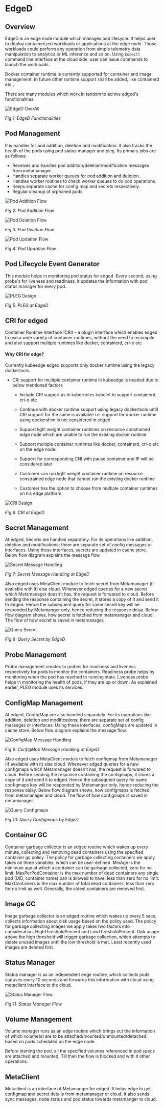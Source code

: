# EdgeD

## Overview

EdgeD is an edge node module which manages pod lifecycle. It helps user to deploy containerized workloads or applications at the edge node. Those workloads could perform any operation from simple telemetry data manipulation to analytics or ML inference and so on. Using `kubectl` command line interface at the cloud side, user can issue commands to launch the workloads.

Docker container runtime is currently supported for container and image management. In future other runtime support shall be added, like containerd etc.,

There are many modules which work in tandom to achive edged's functionalities.

![EdgeD OverAll](../../images/edged/edged-overall.png)  

*Fig 1: EdgeD Functionalities*

## Pod Management

It is handles for pod addition, deletion and modification. It also tracks the health of the pods using pod status manager and pleg.
Its primary jobs are as follows:

- Receives and handles pod addition/deletion/modification messages from metamanager.
- Handles separate worker queues for pod addition and deletion.
- Handles worker routines to check worker queues to do pod operations.
- Keeps separate cache for config map and secrets respectively.
- Regular cleanup of orphaned pods

![Pod Addition Flow](../../images/edged/pod-addition-flow.png)  

*Fig 2: Pod Addition Flow*

![Pod Deletion Flow](../../images/edged/pod-deletion-flow.png)  

*Fig 3: Pod Deletion Flow*

![Pod Updation Flow](../../images/edged/pod-update-flow.png)  

*Fig 4: Pod Updation Flow*

## Pod Lifecycle Event Generator

This module helps in monitoring pod status for edged. Every second, using probe's for liveness and readiness, it updates the information with pod status manager for every pod.

![PLEG Design](../../images/edged/pleg-flow.png)  

*Fig 5: PLEG at EdgeD*

## CRI for edged

Container Runtime Interface (CRI) – a plugin interface which enables edged to use a wide variety of container runtimes, without the need to recompile and also support multiple runtimes like docker, containerd, cri-o etc

#### Why CRI for edge?
Currently kubeedge edged supports only docker runtime using the legacy dockertools. 
+ CRI support for  multiple container runtime in kubeedge is needed due to below mentioned factors 
  + Include CRI support as in kubernetes kubelet to support containerd, cri-o etc

  + Continue with docker runtime support using legacy dockertools until CRI support for the same is available i.e. support
    for docker runtime using dockershim is not considered in edged
  + Support light weight container runtimes on resource constrained edge node which are unable to run the existing docker runtime
  + Support multiple container runtimes like docker, containerd, cri-o etc on the edge node.
  + Support for corresponding CNI with pause container and IP will be considered later
  + Customer can run light weight container runtime on resource constrained edge node that cannot run the existing docker runtime
  + Customer has the option to choose from multiple container runtimes on his edge platform

![CRI Design](../../images/edged/edged-cri.png)  

*Fig 6: CRI at EdgeD*

## Secret Management

At edged, Secrets are handled separately. For its operations like addition, deletion and modifications; there are separate set of config messages or interfaces.
Using these interfaces, secrets are updated in cache store.
Below flow diagram explains the message flow.

![Secret Message Handling](../../images/edged/secret-handling.png)  

*Fig 7: Secret Message Handling at EdgeD*

Also edged uses MetaClient module to fetch secret from Metamanager (if available with it) else cloud. Whenever edged queries for a new secret which Metamanager doesn't has, the request is forwared to cloud. Before sending the response containing the secret, it stores a copy of it and send it to edged.
Hence the subsequent query for same secret key will be responded by Metamanger only, hence reducing the response delay.
Below flow diagram shows, how secret is fetched from metamanager and cloud. The flow of how secret is saved in metamanager.

![Query Secret](../../images/edged/query-secret-from-edged.png)  

*Fig 8: Query Secret by EdgeD*

## Probe Management

Probe management creates to probes for readiness and liveness respectively for pods to monitor the containers. Readiness probe helps by monitoring when the pod has reached to running state. Liveness probe helps in monitoring the health of pods, if they are up or down. 
As explained earlier, PLEG module uses its services.


## ConfigMap Management
At edged, ConfigMap are also handled separately. For its operations like addition, deletion and modifications; there are separate set of config messages or interfaces.
Using these interfaces, configMaps are updated in cache store.
Below flow diagram explains the message flow.

![ConfigMap Message Handling](../../images/edged/configmap-handling.png)  

*Fig 9: ConfigMap Message Handling at EdgeD*

Also edged uses MetaClient module to fetch configmap from Metamanager (if available with it) else cloud. Whenever edged queries for a new configmaps which Metamanager doesn't has, the request is forwared to cloud. Before sending the response containing the configmaps, it stores a copy of it and send it to edged.
Hence the subsequent query for same configmaps key will be responded by Metamanger only, hence reducing the response delay.
Below flow diagram shows, how configmaps is fetched from metamanager and cloud. The flow of how configmaps is saved in metamanager.

![Query Configmaps](../../images/edged/query-configmap-from-edged.png)  

*Fig 10: Query Configmaps by EdgeD*

## Container GC

Container garbage collector is an edged routine which wakes up every minute, collecting and removing dead containers using the specified container gc policy.
The policy for garbage collecting containers we apply takes on three variables, which can be user-defined. MinAge is the minimum age at which a container can be garbage collected, zero for no limit. MaxPerPodContainer is the max number of dead containers any single pod (UID, container name) pair is allowed to have, less than zero for no limit. MaxContainers is the max number of total dead containers, less than zero for no limit as well. Generally, the oldest containers are removed first.

## Image GC

Image garbage collector is an edged routine which wakes up every 5 secs, collects information about disk usage based on the policy used.
The policy for garbage collecting images we apply takes two factors into consideration, HighThresholdPercent and LowThresholdPercent. Disk usage above the high threshold will trigger garbage collection, which attempts to delete unused images until the low threshold is met. Least recently used images are deleted first.

## Status Manager

Status manager is as an independent edge routine, which collects pods statuses every 10 seconds and forwards this information with cloud using metaclient interface to the cloud.

![Status Manager Flow](../../images/edged/pod-status-manger-flow.png)  

*Fig 11: Status Manager Flow*

## Volume Management

Volume manager runs as an edge routine which brings out the information of which volume(s) are to be attached/mounted/unmounted/detached based on pods scheduled on the edge node.

Before starting the pod, all the specified volumes referenced in pod specs are attached and mounted, Till then the flow is blocked and with it other operations.

## MetaClient

Metaclient is an interface of Metamanger for edged. It helps edge to get configmap and secret details from metamanager or cloud.
It also sends sync messages, node status and pod status towards metamanger to cloud.
